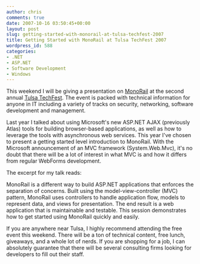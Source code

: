 ```yaml
---
author: chris
comments: true
date: 2007-10-16 03:50:45+00:00
layout: post
slug: getting-started-with-monorail-at-tulsa-techfest-2007
title: Getting Started with MonoRail at Tulsa TechFest 2007
wordpress_id: 588
categories:
- .NET
- ASP.NET
- Software Development
- Windows
---
```


This weekend I will be giving a presentation on [MonoRail](http://www.castleproject.org/monorail/index.html) at the second annual [Tulsa TechFest](http://www.tulsatechfest.com/). The event is packed with technical information for anyone in IT including a variety of tracks on security, networking, software development and management.

Last year I talked about using Microsoft's new ASP.NET AJAX (previously Atlas) tools for building browser-based applications, as well as how to leverage the tools with asynchronous web services. This year I've chosen to present a getting started level introduction to MonoRail. With the Microsoft announcement of an MVC framework (System.Web.Mvc), it's no doubt that there will be a lot of interest in what MVC is and how it differs from regular WebForms development.

The excerpt for my talk reads:



MonoRail is a different way to build ASP.NET applications that enforces the separation of concerns. Built using the model-view-controller (MVC) pattern, MonoRail uses controllers to handle application flow, models to represent data, and views for presentation. The end result is a web application that is maintainable and testable. This session demonstrates how to get started using MonoRail quickly and easily.



If you are anywhere near Tulsa, I highly recommend attending the free event this weekend. There will be a ton of technical content, free lunch, giveaways, and a whole lot of nerds. If you are shopping for a job, I can absolutely guarantee that there will be several consulting firms looking for developers to fill out their staff.


